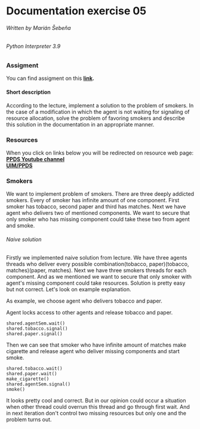 # Documentation exercise 05
###### Written by Marián Šebeňa
###### Python Interpreter 3.9
### Assigment 
You can find assigment on this  **[link](https://uim.fei.stuba.sk/i-ppds/5-cvicenie-problem-fajciarov-problem-divochov-%f0%9f%9a%ac/).** 
#### Short description 
According to the lecture, implement a solution to the problem of smokers. 
In the case of a modification in which the agent is not waiting for 
signaling of resource allocation, solve the problem of favoring smokers
and describe this solution in the documentation in an appropriate manner.
### Resources
When you click on links below you will be redirected on resource web page: </br>
**[PPDS Youtube channel](https://www.youtube.com/channel/UCnTxtvNFlicb2Mn0a6w8N-A)** <br/>
**[UIM/PPDS](https://uim.fei.stuba.sk/i-ppds/2-cvicenie-turniket-bariera-%f0%9f%9a%a7/?%2F)** <br/>

### Smokers
We want to implement problem of smokers. There are three deeply addicted smokers. Every
of smoker has infinite amount of one component. First smoker has tobacco, second paper and third has matches.
Next we have agent who delivers two of mentioned components. We want to secure that only smoker
who has missing component could take these two from agent and smoke.
###### Naive solution
Firstly we implemented naive solution from lecture. We have three agents threads who
deliver every possible combination(tobacco, paper)(tobacco, matches)(paper, matches). Next
we have three smokers threads for each component. And as we mentioned we want to secure that
only smoker with agent's missing component could take resources. Solution is pretty easy
but not correct. Let's look on example explanation.

As example, we choose agent who delivers tobacco and paper.

Agent locks access to other agents and release tobacco and paper.
```
shared.agentSem.wait()
shared.tobacco.signal()
shared.paper.signal()
```
Then we can see that smoker who have infinite amount of matches make cigarette and 
release agent who deliver missing components and start smoke. 
```
shared.tobacco.wait()
shared.paper.wait()
make_cigarette()
shared.agentSem.signal()
smoke()
```
It looks pretty cool and correct. But in our opinion could occur a situation when other thread
could overrun this thread and go through first wait. And in next iteration don't control two missing
resources but only one and the problem turns out.



